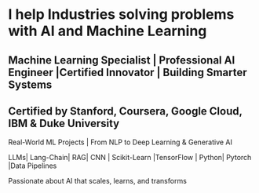  # I help Industries solving problems with AI and Machine Learning 

 ## Machine Learning Specialist  | Professional AI Engineer |Certified Innovator | Building Smarter Systems ##
 
 ## Certified by Stanford, Coursera, Google Cloud, IBM & Duke University ##
 
 Real-World ML Projects | From NLP to Deep Learning & Generative AI  
 
 LLMs| Lang-Chain| RAG| CNN | Scikit-Learn |TensorFlow | Python| Pytorch |Data Pipelines
 
 Passionate about AI that scales, learns, and transforms


